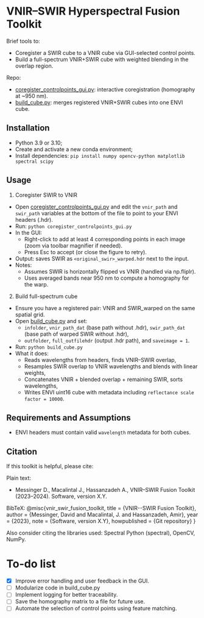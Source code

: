 # VNIR–SWIR Hyperspectral Fusion Toolkit

Brief tools to:
- Coregister a SWIR cube to a VNIR cube via GUI-selected control points.
- Build a full-spectrum VNIR+SWIR cube with weighted blending in the overlap region.

Repo:
- [coregister_controlpoints_gui.py](coregister_controlpoints_gui.py): interactive coregistration (homography at ~950 nm).
- [build_cube.py](build_cube.py): merges registered VNIR+SWIR cubes into one ENVI cube.

## Installation

- Python 3.9 or 3.10;
- Create and activate a new conda environment;
- Install dependencies: `pip install numpy opencv-python matplotlib spectral scipy`

## Usage

1) Coregister SWIR to VNIR
- Open [coregister_controlpoints_gui.py](coregister_controlpoints_gui.py) and edit the `vnir_path` and `swir_path` variables at the bottom of the file to point to your ENVI headers (.hdr).
- Run: `python coregister_controlpoints_gui.py`
- In the GUI:
  - Right-click to add at least 4 corresponding points in each image (zoom via toolbar magnifier if needed).
  - Press Esc to accept (or close the figure to retry).
- Output: saves SWIR as `<original_swir>_warped.hdr` next to the input.
- Notes:
  - Assumes SWIR is horizontally flipped vs VNIR (handled via np.fliplr).
  - Uses averaged bands near 950 nm to compute a homography for the warp.

2) Build full-spectrum cube
- Ensure you have a registered pair: VNIR and SWIR_warped on the same spatial grid.
- Open [build_cube.py](build_cube.py) and set:
  - `infolder`, `vnir_path_dat` (base path without .hdr), `swir_path_dat` (base path of warped SWIR without .hdr),
  - `outfolder`, `full_outfilehdr` (output .hdr path), and `saveimage = 1`.
- Run: `python build_cube.py`
- What it does:
  - Reads wavelengths from headers, finds VNIR–SWIR overlap,
  - Resamples SWIR overlap to VNIR wavelengths and blends with linear weights,
  - Concatenates VNIR + blended overlap + remaining SWIR, sorts wavelengths,
  - Writes ENVI uint16 cube with metadata including `reflectance scale factor = 10000`.

## Requirements and Assumptions

- ENVI headers must contain valid `wavelength` metadata for both cubes.

## Citation

If this toolkit is helpful, please cite:

Plain text:
- Messinger D., Macalintal J., Hassanzadeh A., VNIR–SWIR Fusion Toolkit (2023–2024). Software, version X.Y.

BibTeX:
@misc{vnir_swir_fusion_toolkit,
  title   = {VNIR--SWIR Fusion Toolkit},
  author  = {Messinger, David and Macalintal, J. and Hassanzadeh, Amir},
  year    = {2023},
  note    = {Software, version X.Y},
  howpublished = {Git repository}
}

Also consider citing the libraries used: Spectral Python (spectral), OpenCV, NumPy.

# To-do list
- [x] Improve error handling and user feedback in the GUI.
- [ ] Modularize code in build_cube.py
- [ ] Implement logging for better traceability.
- [ ] Save the homography matrix to a file for future use.
- [ ] Automate the selection of control points using feature matching.